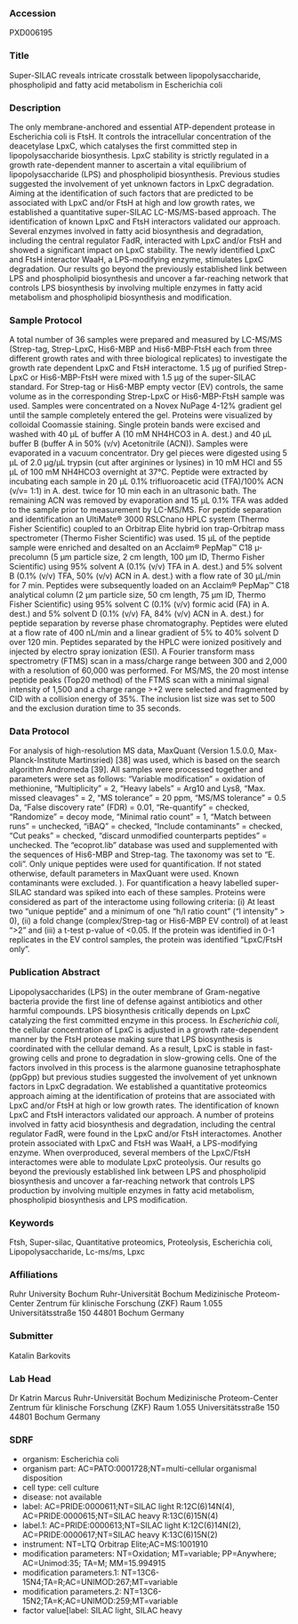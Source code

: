 ### Accession
PXD006195

### Title
Super-SILAC reveals intricate crosstalk between lipopolysaccharide, phospholipid and fatty acid metabolism in Escherichia coli

### Description
The only membrane-anchored and essential ATP-dependent protease in Escherichia coli is FtsH. It controls the intracellular concentration of the deacetylase LpxC, which catalyses the first committed step in lipopolysaccharide biosynthesis. LpxC stability is strictly regulated in a growth rate-dependent manner to ascertain a vital equilibrium of lipopolysaccharide (LPS) and phospholipid biosynthesis. Previous studies suggested the involvement of yet unknown factors in LpxC degradation. Aiming at the identification of such factors that are predicted to be associated with LpxC and/or FtsH at high and low growth rates, we established a quantitative super-SILAC LC-MS/MS-based approach. The identification of known LpxC and FtsH interactors validated our approach. Several enzymes involved in fatty acid biosynthesis and degradation, including the central regulator FadR, interacted with LpxC and/or FtsH and showed a significant impact on LpxC stability. The newly identified LpxC and FtsH interactor WaaH, a LPS-modifying enzyme, stimulates LpxC degradation. Our results go beyond the previously established link between LPS and phospholipid biosynthesis and uncover a far-reaching network that controls LPS biosynthesis by involving multiple enzymes in fatty acid metabolism and phospholipid biosynthesis and modification.

### Sample Protocol
A total number of 36 samples were prepared and measured by LC-MS/MS (Strep-tag, Strep-LpxC, His6-MBP and His6-MBP-FtsH each from three different growth rates and with three biological replicates) to investigate the growth rate dependent LpxC and FtsH interactome. 1.5 µg of purified Strep-LpxC or His6-MBP-FtsH were mixed with 1.5 µg of the super-SILAC standard. For Strep-tag or His6-MBP empty vector (EV) controls, the same volume as in the corresponding Strep-LpxC or His6-MBP-FtsH sample was used. Samples were concentrated on a Novex NuPage 4-12% gradient gel until the sample completely entered the gel. Proteins were visualized by colloidal Coomassie staining. Single protein bands were excised and washed with 40 µL of buffer A (10 mM NH4HCO3 in A. dest.) and 40 µL buffer B (buffer A in 50% (v/v) Acetonitrile (ACN)). Samples were evaporated in a vacuum concentrator. Dry gel pieces were digested using 5 µL of 2.0 µg/µL trypsin (cut after arginines or lysines) in 10 mM HCl and 55 µL of 100 mM NH4HCO3 overnight at 37°C. Peptide were extracted by incubating each sample in 20 µL 0.1% trifluoroacetic acid (TFA)/100% ACN (v/v= 1:1) in A. dest. twice for 10 min each in an ultrasonic bath. The remaining ACN was removed by evaporation and 15 µL 0.1% TFA was added to the sample prior to measurement by LC-MS/MS. For peptide separation and identification an UltiMate® 3000 RSLCnano HPLC system (Thermo Fisher Scientific) coupled to an Orbitrap Elite hybrid ion trap-Orbitrap mass spectrometer (Thermo Fisher Scientific) was used. 15 µL of the peptide sample were enriched and desalted on an Acclaim® PepMap™ C18 µ-precolumn (5 µm particle size, 2 cm length, 100 µm ID, Thermo Fisher Scientific) using 95% solvent A (0.1% (v/v) TFA in A. dest.) and 5% solvent B (0.1% (v/v) TFA, 50% (v/v) ACN in A. dest.) with a flow rate of 30 µL/min for 7 min. Peptides were subsequently loaded on an Acclaim® PepMap™ C18 analytical column (2 µm particle size, 50 cm length, 75 µm ID, Thermo Fisher Scientific) using 95% solvent C (0.1% (v/v) formic acid (FA) in A. dest.) and 5% solvent D (0.1% (v/v) FA, 84% (v/v) ACN in A. dest.) for peptide separation by reverse phase chromatography. Peptides were eluted at a flow rate of 400 nL/min and a linear gradient of 5% to 40% solvent D over 120 min. Peptides separated by the HPLC were ionized positively and injected by electro spray ionization (ESI). A Fourier transform mass spectrometry (FTMS) scan in a mass/charge range between 300 and 2,000 with a resolution of 60,000 was performed. For MS/MS, the 20 most intense peptide peaks (Top20 method) of the FTMS scan with a minimal signal intensity of 1,500 and a charge range >+2 were selected and fragmented by CID with a collision energy of 35%. The inclusion list size was set to 500 and the exclusion duration time to 35 seconds.

### Data Protocol
For analysis of high-resolution MS data, MaxQuant (Version 1.5.0.0, Max-Planck-Institute Martinsried) [38] was used, which is based on the search algorithm Andromeda [39]. All samples were processed together and parameters were set as follows: “Variable modification” = oxidation of methionine, “Multiplicity” = 2, “Heavy labels” = Arg10 and Lys8, “Max. missed cleavages” = 2, “MS tolerance” = 20 ppm, “MS/MS tolerance” = 0.5 Da, “False discovery rate” (FDR) = 0.01, “Re-quantify” = checked, “Randomize” = decoy mode, “Minimal ratio count” = 1, “Match between runs” = unchecked, “iBAQ” = checked, “Include contaminants” = checked, “Cut peaks” = checked, “discard unmodified counterparts peptides” = unchecked. The “ecoprot.lib” database was used and supplemented with the sequences of His6-MBP and Strep-tag. The taxonomy was set to “E. coli”. Only unique peptides were used for quantification. If not stated otherwise, default parameters in MaxQuant were used. Known contaminants were excluded. ). For quantification a heavy labelled super-SILAC standard was spiked into each of these samples. Proteins were considered as part of the interactome using following criteria: (i) At least two “unique peptide” and a minimum of one “h/l ratio count” (“l intensity” > 0), (ii) a fold change (complex/Strep-tag or His6-MBP EV control) of at least “>2” and (iii) a t-test p-value of <0.05. If the protein was identified in 0-1 replicates in the EV control samples, the protein was identified “LpxC/FtsH only”.

### Publication Abstract
Lipopolysaccharides (LPS) in the outer membrane of Gram-negative bacteria provide the first line of defense against antibiotics and other harmful compounds. LPS biosynthesis critically depends on LpxC catalyzing the first committed enzyme in this process. In <i>Escherichia coli</i>, the cellular concentration of LpxC is adjusted in a growth rate-dependent manner by the FtsH protease making sure that LPS biosynthesis is coordinated with the cellular demand. As a result, LpxC is stable in fast-growing cells and prone to degradation in slow-growing cells. One of the factors involved in this process is the alarmone guanosine tetraphosphate (ppGpp) but previous studies suggested the involvement of yet unknown factors in LpxC degradation. We established a quantitative proteomics approach aiming at the identification of proteins that are associated with LpxC and/or FtsH at high or low growth rates. The identification of known LpxC and FtsH interactors validated our approach. A number of proteins involved in fatty acid biosynthesis and degradation, including the central regulator FadR, were found in the LpxC and/or FtsH interactomes. Another protein associated with LpxC and FtsH was WaaH, a LPS-modifying enzyme. When overproduced, several members of the LpxC/FtsH interactomes were able to modulate LpxC proteolysis. Our results go beyond the previously established link between LPS and phospholipid biosynthesis and uncover a far-reaching network that controls LPS production by involving multiple enzymes in fatty acid metabolism, phospholipid biosynthesis and LPS modification.

### Keywords
Ftsh, Super-silac, Quantitative proteomics, Proteolysis, Escherichia coli, Lipopolysaccharide, Lc-ms/ms, Lpxc

### Affiliations
Ruhr University Bochum
Ruhr-Universität Bochum Medizinische Proteom-Center Zentrum für klinische Forschung (ZKF) Raum 1.055 Universitätsstraße 150 44801 Bochum Germany

### Submitter
Katalin Barkovits

### Lab Head
Dr Katrin Marcus
Ruhr-Universität Bochum Medizinische Proteom-Center Zentrum für klinische Forschung (ZKF) Raum 1.055 Universitätsstraße 150 44801 Bochum Germany


### SDRF
- organism: Escherichia coli
- organism part: AC=PATO:0001728;NT=multi-cellular organismal disposition
- cell type: cell culture
- disease: not available
- label: AC=PRIDE:0000611;NT=SILAC light R:12C(6)14N(4), AC=PRIDE:0000615;NT=SILAC heavy R:13C(6)15N(4)
- label.1: AC=PRIDE:0000613;NT=SILAC light K:12C(6)14N(2), AC=PRIDE:0000617;NT=SILAC heavy K:13C(6)15N(2)
- instrument: NT=LTQ Orbitrap Elite;AC=MS:1001910
- modification parameters: NT=Oxidation; MT=variable; PP=Anywhere; AC=Unimod:35; TA=M; MM=15.994915
- modification parameters.1: NT=13C6-15N4;TA=R;AC=UNIMOD:267;MT=variable
- modification parameters.2: NT=13C6-15N2;TA=K;AC=UNIMOD:259;MT=variable
- factor value[label: SILAC light, SILAC heavy

